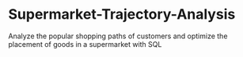 # Supermarket-Trajectory-Analysis
Analyze the popular shopping paths of customers and optimize the placement of goods in a supermarket with SQL
